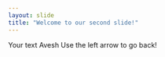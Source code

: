 ```yaml
---
layout: slide
title: "Welcome to our second slide!"
---
```

Your text Avesh
Use the left arrow to go back!
